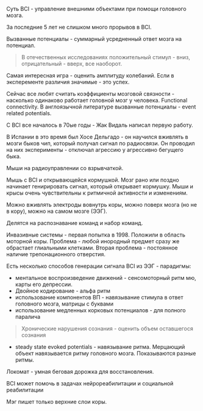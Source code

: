 Суть BCI - управление внешними объектами при помощи головного мозга.

За последние 5 лет не слишком много прорывов в BCI.

Вызванные потенциалы - суммарный усредненный ответ мозга на потенциал.
> В отечественных исследованиях положительный стимул - вниз, отрицательный - вверх, все наоборот.

Самая интересная игра - оценить амплитуду колебаний. Если в эксперементе различия значимые - это успех.

Сейчас все любят считать коэффициенты мозговой связности - насколько одинаково работает головной мозг у человека. Functional connectivity. В англоязычной литературе вызванные потенциалы - event related potentials.

С BCI все началось в 70ые годы - Жак Видаль написал первую работу.

В Испании в это время был Хосе Дельгадо - он научился вживлять в мозги быков чип, который получал сигнал по радиосвязи. Он проводил на них эксперименты - отключал агрессию у агрессивно бегущего быка.

Мыши на радиоуправлении со взрывчаткой.

Мышь с BCI и открывающейся кормушкой. Мозг рано или поздно начинает генирировать сигнал, который открывает кормушку. Мыши и крысы очень чувствительны к ритмичной активности и изменениям.

Можно вживлять электроды вовнутрь коры, можно поверх мозга (но не в кору), можно на самом мозге (ЭЭГ).

Делятся на распознавание команд и набор команд.

Инвазивные системы - первая попытка в 1998. Положили в область моторной коры. Проблема - любой инородный предмет сразу же обрастает глиальными клетками. Вторая проблема - постоянное наличие трепонационного отверстия.

Есть несколько способов генерации сигнала BCI из ЭЭГ - парадигмы:
- ментальное воспроизведение движений - сенсомоторный ритм мю, карты его депрессии.
- Двойное кодирование - альфа ритм
- использование компонентов ВП - навязывание стимула в ответ головного мозга, матрицы с буквами
- использование медленных корковых потенциалов - для полного паралича
> Хронические нарушения сознания - оценить объем оставшегося сознания
- steady state evoked potentials - навязывание ритма. Мерцающий объект навязывается ритму головного мозга. Показываются разные ритмы.

Локомат - умная беговая дорожка для восстановления.

BCI может помочь в задачах нейрореабилитации и социальной реабилитации

Мэг пишет только верхние слои коры. 